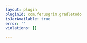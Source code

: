 ```yaml
---
layout: plugin
pluginId: com.ferusgrim.gradletodo
isJarAvailable: true
error: ''
violations: []

---
```

